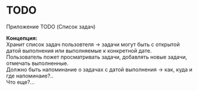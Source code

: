 # TODO
Приложение TODO (Список задач)

<b>Концепция:</b> <br>
  Хранит список задач пользовтеля -> задачи могут быть с открытой датой выполнения или выполняемые к конкретной дате.<br>
  Пользователь пожет просматривать задачи, добавлять новые задачи, отмечать выполненные.<br>
  Должно быть напоминание о задачах с датой выполнения -> как, куда и где напоминаие?..<br>
  Что еще?...
 
  
